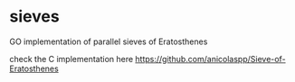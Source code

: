 # sieves
GO implementation of parallel sieves of Eratosthenes


check the C implementation here https://github.com/anicolaspp/Sieve-of-Eratosthenes
